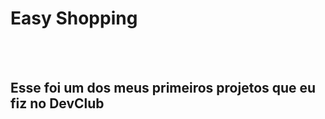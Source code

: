 <h1>Easy Shopping</h1>
<br>
<br>
<h2>Esse foi um dos meus primeiros projetos que eu fiz no DevClub</h2>
